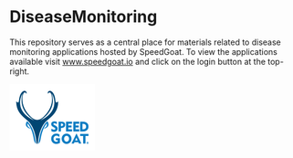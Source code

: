 # DiseaseMonitoring

This repository serves as a central place for materials related to disease monitoring applications hosted by SpeedGoat. To view the applications available visit www.speedgoat.io and click on the login button at the top-right.

![SPDGT](/logo_small.png)
